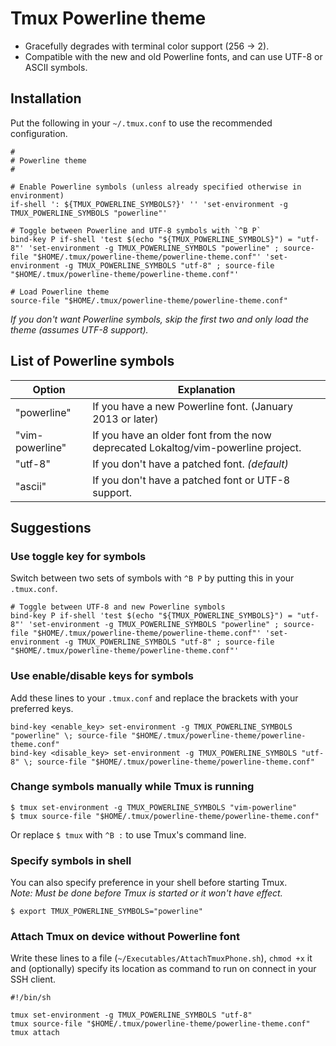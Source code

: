 Tmux Powerline theme
====================

* Gracefully degrades with terminal color support (256 → 2).
* Compatible with the new and old Powerline fonts, and can use UTF-8 or ASCII symbols.

## Installation
Put the following in your `~/.tmux.conf` to use the recommended configuration.

    #
    # Powerline theme
    #
    
    # Enable Powerline symbols (unless already specified otherwise in environment)
    if-shell ': ${TMUX_POWERLINE_SYMBOLS?}' '' 'set-environment -g TMUX_POWERLINE_SYMBOLS "powerline"'
    
    # Toggle between Powerline and UTF-8 symbols with `^B P`
    bind-key P if-shell 'test $(echo "${TMUX_POWERLINE_SYMBOLS}") = "utf-8"' 'set-environment -g TMUX_POWERLINE_SYMBOLS "powerline" ; source-file "$HOME/.tmux/powerline-theme/powerline-theme.conf"' 'set-environment -g TMUX_POWERLINE_SYMBOLS "utf-8" ; source-file "$HOME/.tmux/powerline-theme/powerline-theme.conf"'
    
    # Load Powerline theme
    source-file "$HOME/.tmux/powerline-theme/powerline-theme.conf"

*If you don't want Powerline symbols, skip the first two and only load
the theme (assumes UTF-8 support).*

## List of Powerline symbols

| Option          | Explanation
| --------------- | -----------
| "powerline"     | If you have a new Powerline font. (January 2013 or later)
| "vim-powerline" | If you have an older font from the now deprecated Lokaltog/vim-powerline project.
| "utf-8"         | If you don't have a patched font. *(default)*
| "ascii"         | If you don't have a patched font or UTF-8 support.

## Suggestions

### Use toggle key for symbols
Switch between two sets of symbols with `^B P` by putting this in your `.tmux.conf`.

    # Toggle between UTF-8 and new Powerline symbols
    bind-key P if-shell 'test $(echo "${TMUX_POWERLINE_SYMBOLS}") = "utf-8"' 'set-environment -g TMUX_POWERLINE_SYMBOLS "powerline" ; source-file "$HOME/.tmux/powerline-theme/powerline-theme.conf"' 'set-environment -g TMUX_POWERLINE_SYMBOLS "utf-8" ; source-file "$HOME/.tmux/powerline-theme/powerline-theme.conf"'

### Use enable/disable keys for symbols
Add these lines to your `.tmux.conf` and replace the brackets with your preferred keys.

    bind-key <enable_key> set-environment -g TMUX_POWERLINE_SYMBOLS "powerline" \; source-file "$HOME/.tmux/powerline-theme/powerline-theme.conf"
    bind-key <disable_key> set-environment -g TMUX_POWERLINE_SYMBOLS "utf-8" \; source-file "$HOME/.tmux/powerline-theme/powerline-theme.conf"

### Change symbols manually while Tmux is running

    $ tmux set-environment -g TMUX_POWERLINE_SYMBOLS "vim-powerline"
    $ tmux source-file "$HOME/.tmux/powerline-theme/powerline-theme.conf"

Or replace `$ tmux` with `^B :` to use Tmux's command line.

### Specify symbols in shell
You can also specify preference in your shell before starting Tmux.  
*Note: Must be done before Tmux is started or it won't have effect.*

    $ export TMUX_POWERLINE_SYMBOLS="powerline"

### Attach Tmux on device without Powerline font
Write these lines to a file (`~/Executables/AttachTmuxPhone.sh`), `chmod +x` it
and (optionally) specify its location as command to run on connect in your SSH client.

    #!/bin/sh
    
    tmux set-environment -g TMUX_POWERLINE_SYMBOLS "utf-8"
    tmux source-file "$HOME/.tmux/powerline-theme/powerline-theme.conf"
    tmux attach

